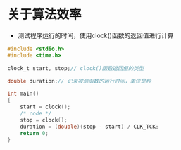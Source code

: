 # 关于算法效率
- 测试程序运行的时间，使用clock()函数的返回值进行计算
```c
#include <stdio.h>
#include <time.h>

clock_t start, stop;// clock()函数返回值的类型

double duration;// 记录被测函数的运行时间，单位是秒

int main()
{
    start = clock();
    /* code */
    stop = clock();
    duration = (double)(stop - start) / CLK_TCK;
    return 0;
}
```


